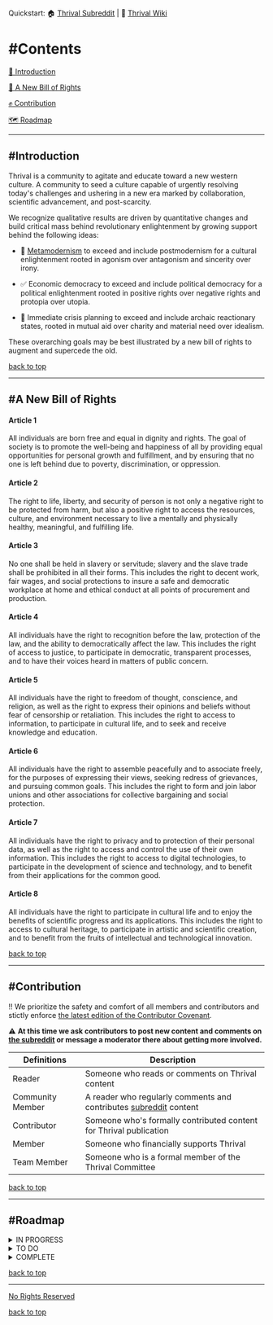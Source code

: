 Quickstart:  🏠 [Thrival Subreddit][sub]   |   📖 [Thrival Wiki](https://github.com/thrival-official/thrival/wiki)   <!--|    📢 [Calls to Action](#)    |    ❓ [What is Thrival](#)-->

<!-- visit Linktree for links to socials and support our work via ko-fi -->

# #Contents
[👋 Introduction](#introduction)

[📃 A New Bill of Rights](#a-new-bill-of-rights)

[✊ Contribution](#contribution)

[🗺 Roadmap](#roadmap)

---

## #Introduction
Thrival is a community to agitate and educate toward a new western culture. A community to seed a culture capable of urgently resolving today's challenges and ushering in a new era marked by collaboration, scientific advancement, and post-scarcity.

We recognize qualitative results are driven by quantitative changes and build critical mass behind revolutionary enlightenment by growing support behind the following ideas:

+ 🤝 [Metamodernism](https://github.com/thrival-official/thrival/wiki/Metamodernism) to exceed and include postmodernism for a cultural enlightenment rooted in agonism over antagonism and sincerity over irony.

+ ✅ Economic democracy to exceed and include political democracy for a political enlightenment rooted in positive rights over negative rights and protopia over utopia.

+ 🚨 Immediate crisis planning to exceed and include archaic reactionary states, rooted in mutual aid over charity and material need over idealism.

These overarching goals may be best illustrated by a new bill of rights to augment and supercede the old.

[back to top][top]

---

## #A New Bill of Rights

#### **Article 1**

All individuals are born free and equal in dignity and rights. The goal of society is to promote the well-being and happiness of all by providing equal opportunities for personal growth and fulfillment, and by ensuring that no one is left behind due to poverty, discrimination, or oppression.

#### **Article 2**

The right to life, liberty, and security of person is not only a negative right to be protected from harm, but also a positive right to access the resources, culture, and environment necessary to live a mentally and physically healthy, meaningful, and fulfilling life.

#### **Article 3** 

No one shall be held in slavery or servitude; slavery and the slave trade shall be prohibited in all their forms. This includes the right to decent work, fair wages, and social protections to insure a safe and democratic workplace at home and ethical conduct at all points of procurement and production.

#### **Article 4** 

All individuals have the right to recognition before the law, protection of the law, and the ability to democratically affect the law. This includes the right of access to justice, to participate in democratic, transparent processes, and to have their voices heard in matters of public concern.

#### **Article 5**
All individuals have the right to freedom of thought, conscience, and religion, as well as the right to express their opinions and beliefs without fear of censorship or retaliation. This includes the right to access to information, to participate in cultural life, and to seek and receive knowledge and education.

#### **Article 6**

All individuals have the right to assemble peacefully and to associate freely, for the purposes of expressing their views, seeking redress of grievances, and pursuing common goals. This includes the right to form and join labor unions and other associations for collective bargaining and social protection.

#### **Article 7** 

All individuals have the right to privacy and to protection of their personal data, as well as the right to access and control the use of their own information. This includes the right to access to digital technologies, to participate in the development of science and technology, and to benefit from their applications for the common good.

#### **Article 8**

All individuals have the right to participate in cultural life and to enjoy the benefits of scientific progress and its applications. This includes the right to access to cultural heritage, to participate in artistic and scientific creation, and to benefit from the fruits of intellectual and technological innovation.

[back to top][top]

---

## #Contribution

‼ We prioritize the safety and comfort of all members and contributors and stictly enforce [the latest edition of the Contributor Covenant](https://www.contributor-covenant.org/version/2/1/code_of_conduct/).

⚠ **At this time we ask contributors to post new content and comments on [the subreddit][sub] or message a moderator there about getting more involved.**

| Definitions | Description |
| --- | --- |
| Reader | Someone who reads or comments on Thrival content |
| Community Member | A reader who regularly comments and contributes [subreddit][sub] content |
| Contributor | Someone who's formally contributed content for Thrival publication |
| Member | Someone who financially supports Thrival |
| Team Member | Someone who is a formal member of the Thrival Committee |

[back to top][top]

---

## #Roadmap

<details>
<summary>IN PROGRESS</summary>
<li>LAUNCH SUBREDDIT</li>
</details>

<details>
<summary>TO DO</summary>
  GITHUB:
  <li>wiki</li>
  SUBREDDIT:
  <li>templates for regular posts</li>
  OFFLINE:
  TBD
</details>

<details>
<summary>COMPLETE</summary>
<li>REGISTER SUBREDDIT</li>
<li>REGISTER SOCIALS</li>
</details>

[back to top][top]

---


[No Rights Reserved](https://creativecommons.org/share-your-work/public-domain/cc0/)

[back to top][top]

[sub]: https://reddit.com/r/thrival
[top]: #contents
